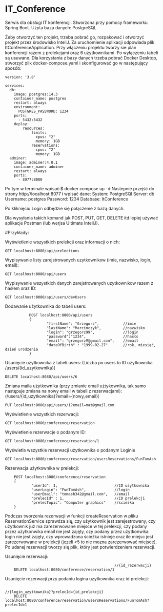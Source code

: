 # IT_Conference

Serwis dla obsługi IT konferencji. Stworzona przy pomocy frameworku Spring Boot.
Użyta baza danych: PostgreSQL

Żeby otworzyć ten projekt, trzeba pobrać go, rozpakować i otworzyć projekt przez środowisko InteliJ. Za uruchomienie aplikacji odpowiada plik ItConferenceApplication.
Przy włączeniu projektu tworzy sie plan konferencji razem z prelekcjami oraz 6 użytkownikami. Po wyłączeniu tabeli są usuwane.
Dla korzystania z bazy danych trzeba pobrać Docker Desktop, stworzyć plik docker-compose.yaml i skonfigurować go w następujący sposób:
```
version: '3.8'

services:
  db:
    image: postgres:14.3
    container_name: postgres
    restart: always
    environment:
      POSTGRES_PASSWORD: 1234
    ports:
      - 5432:5432
    deploy:
        resources:
            limits:
              cpus: "2"
              memory: 1GB
            reservations:
              cpus: "2"
              memory: 1GB
  adminer:
    image: adminer:4.8.1
    container_name: adminer
    restart: always
    ports:
      - 8077:8080
```

Po tym w terminale wpisać:$ docker compose up -d
Nastepnie przejść do strony http://localhost:8077 i wpisać dane:
System: PostgreSQl
Server: db
Username: postgres
Password: 1234
Database: ItConference

Po kliknięciu Login odbędzie się połączenie z bazą danych.

Dla wysyłania takich komand jak POST, PUT, GET, DELETE itd lepiej używać aplikacje Postman (lub werjsa Ultimate InteliJ).

#Przykłady:

Wyświetlenie wszystkich prelekcji oraz informacji o nich:
```
GET localhost:8080/api/prelections
```

Wypisywanie listy zarejstrowanych uzytkownikow (imie, nazwisko, login, email):
```
GET localhost:8080/api/users
```

Wypisywanie wszystkich danych zarejstrowanych uzytkownikow razem z hasłem oraz ID:
```
GET localhost:8080/api/users/devUsers
```

Dodawanie użytkownika do tabeli users:
```
           POST localhost:8080/api/users
           {
                   "firstName": "Grzegorz",           //imie
                   "lastName": "Marcinczyk",          //nazwisko
                   "login": "grzegorz99",             //login
                   "password":"1234",                 //hasło
                   "email": "grzegorzM@gmail.com",    //email
                   "dateOfBirth" : "1999-02-27"       //rok, miesiąć, dzień urodzenia
           }
```
Usunięcie użytkownika z tabeli users:
(Liczba po users to ID użytkownika /users/{id_uzytkownika})
```
DELETE localhost:8080/api/users/6
```

Zmiana maila użytkownika (przy zmianie email użtykownika, tak samo następuje zmiana na nowy email w tabeli z rezerwacjami):
(/users/{id_uzytkownika}?email={nowy_email})
```
PUT localhost:8080/api/users/1?email=mat@gmail.com
```
 
Wyświetlenie wszystkich rezerwacji:
```
GET localhost:8080/conference/reservation
```

Wyświetlenie rezerwacje o podanym ID:
```
GET localhost:8080/conference/reservation/1
```
Wyświetla wszystkie rezerwacji użytkownika o podanym Loginie
```
GET localhost:8080/conference/reservation/usersReservations/FunTomAsh
```

Rezerwacja użytkownika w prelekcji:
```
    POST localhost:8080/conference/reservation
    {
            "userId": 1,                          //ID użytkownika
            "userLogin": "FunTomAsh",             //login
            "userEmail": "tomash342@gmail.com",   //email
            "prelecId" : 1,                       //ID prelekcji  
            "prelecTopic": "Computer graphics"    //scieżka
    }
```
Podczas tworzenia rezerwacji w funkcji createReservation w pliku ReservationService sprawdza się, czy użytkownik jest zarejestrowany, czy użytkownik już ma zarezerwowane miejsce w tej prelekcji, czy podany przez użytkonwika email nie jest zajęty, czy podany przez użytkonwika login nie jest zajęty, czy wprowadzona ścieżka istnieje oraz ile miejsc jest zarezerwowane w prelekcji (jezeli >5 to nie mozna zarezerwować miejsce).
Po udanej rezerwacji tworzy się plik, który jest potwierdzeniem rezerwacji.


Usunięcie rezerwacji:
```
                                                  //{id_rezerwacji}
    DELETE localhost:8080/conference/reservation/1
```

Usunięcie rezerwacji przy podaniu logina uzytkownika oraz id prelekcji:
```
                                                                 //{login_uzytkownika}?prelecId={id_prelekcji}
    DELETE localhost:8080/conference/reservation/usersReservations/FunTomAsh?prelecId=1
```
